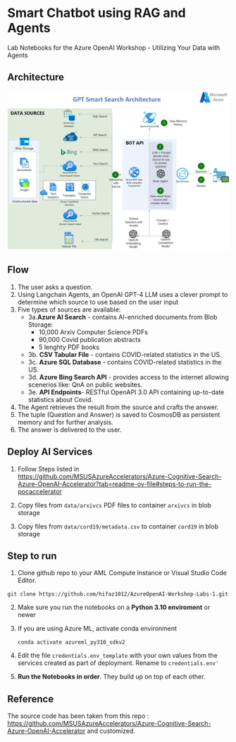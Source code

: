 # Smart Chatbot using RAG and Agents

Lab Notebooks for the Azure OpenAI Workshop - Utilizing Your Data with Agents

## Architecture
![alt text](./images/image.png)

## Flow
1. The user asks a question.
2. Using Langchain Agents, an OpenAI GPT-4 LLM uses a clever prompt to determine which source to use based on the user input
3. Five types of sources are available:
   * 3a.**Azure AI Search** - contains AI-enriched documents from Blob Storage:
       - 10,000 Arxiv Computer Science PDFs  
       - 90,000 Covid publication abstracts
       - 5 lenghty PDF books
    * 3b. **CSV Tabular File** - contains COVID-related statistics in the US.
    * 3c. **Azure SQL Database** - contains COVID-related statistics in the US.
    * 3d. **Azure Bing Search API** - provides access to the internet allowing scenerios like: QnA on public websites.
    * 3e. **API Endpoints**- RESTful OpenAPI 3.0 API containing up-to-date statistics about Covid.
4. The Agent retrieves the result from the source and crafts the answer.
5. The tuple (Question and Answer) is saved to CosmosDB as persistent memory and for further analysis.
6. The answer is delivered to the user.

## Deploy AI Services

1. Follow Steps listed in https://github.com/MSUSAzureAccelerators/Azure-Cognitive-Search-Azure-OpenAI-Accelerator?tab=readme-ov-file#steps-to-run-the-pocaccelerator

2. Copy files from `data/arxivcs` PDF files to container `arxivcs` in blob storage

3. Copy files from `data/cord19/metadata.csv` to container `cord19` in blob storage


## Step to run
1. Clone github repo to your AML Compute Instance or Visual Studio Code Editor.
 ```
git clone https://github.com/hifaz1012/AzureOpenAI-Workshop-Labs-1.git
 ```

2. Make sure you run the notebooks on a **Python 3.10 enviroment** or newer

3. If you are using Azure ML, activate conda environment
    ```
    conda activate azureml_py310_sdkv2
    ```

4. Edit the file `credentials.env_template` with your own values from the services created as part of deployment. Rename to `credentials.env'`
   
5. **Run the Notebooks in order**. They build up on top of each other.

## Reference
The source code has been taken from this repo : https://github.com/MSUSAzureAccelerators/Azure-Cognitive-Search-Azure-OpenAI-Accelerator and customized.